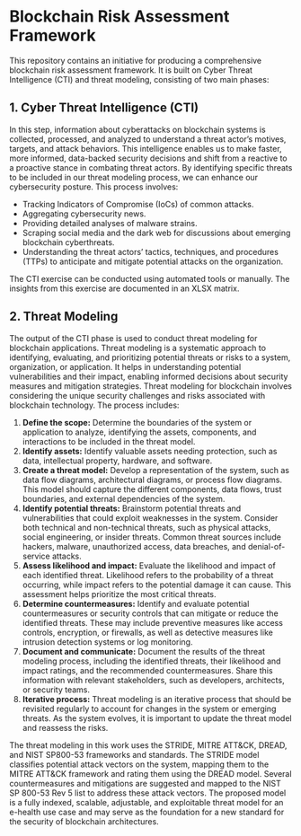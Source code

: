 # Blockchain Risk Assessment Framework

This repository contains an initiative for producing a comprehensive blockchain risk assessment framework. It is built on Cyber Threat Intelligence (CTI) and threat modeling, consisting of two main phases:

## 1. Cyber Threat Intelligence (CTI)

In this step, information about cyberattacks on blockchain systems is collected, processed, and analyzed to understand a threat actor’s motives, targets, and attack behaviors. This intelligence enables us to make faster, more informed, data-backed security decisions and shift from a reactive to a proactive stance in combating threat actors. By identifying specific threats to be included in our threat modeling process, we can enhance our cybersecurity posture. This process involves:

- Tracking Indicators of Compromise (IoCs) of common attacks.
- Aggregating cybersecurity news.
- Providing detailed analyses of malware strains.
- Scraping social media and the dark web for discussions about emerging blockchain cyberthreats.
- Understanding the threat actors’ tactics, techniques, and procedures (TTPs) to anticipate and mitigate potential attacks on the organization.

The CTI exercise can be conducted using automated tools or manually. The insights from this exercise are documented in an XLSX matrix.

## 2. Threat Modeling

The output of the CTI phase is used to conduct threat modeling for blockchain applications. Threat modeling is a systematic approach to identifying, evaluating, and prioritizing potential threats or risks to a system, organization, or application. It helps in understanding potential vulnerabilities and their impact, enabling informed decisions about security measures and mitigation strategies. Threat modeling for blockchain involves considering the unique security challenges and risks associated with blockchain technology. The process includes:

1. **Define the scope:** Determine the boundaries of the system or application to analyze, identifying the assets, components, and interactions to be included in the threat model.
2. **Identify assets:** Identify valuable assets needing protection, such as data, intellectual property, hardware, and software.
3. **Create a threat model:** Develop a representation of the system, such as data flow diagrams, architectural diagrams, or process flow diagrams. This model should capture the different components, data flows, trust boundaries, and external dependencies of the system.
4. **Identify potential threats:** Brainstorm potential threats and vulnerabilities that could exploit weaknesses in the system. Consider both technical and non-technical threats, such as physical attacks, social engineering, or insider threats. Common threat sources include hackers, malware, unauthorized access, data breaches, and denial-of-service attacks.
5. **Assess likelihood and impact:** Evaluate the likelihood and impact of each identified threat. Likelihood refers to the probability of a threat occurring, while impact refers to the potential damage it can cause. This assessment helps prioritize the most critical threats.
6. **Determine countermeasures:** Identify and evaluate potential countermeasures or security controls that can mitigate or reduce the identified threats. These may include preventive measures like access controls, encryption, or firewalls, as well as detective measures like intrusion detection systems or log monitoring.
7. **Document and communicate:** Document the results of the threat modeling process, including the identified threats, their likelihood and impact ratings, and the recommended countermeasures. Share this information with relevant stakeholders, such as developers, architects, or security teams.
8. **Iterative process:** Threat modeling is an iterative process that should be revisited regularly to account for changes in the system or emerging threats. As the system evolves, it is important to update the threat model and reassess the risks.

The threat modeling in this work uses the STRIDE, MITRE ATT&CK, DREAD, and NIST SP800-53 frameworks and standards. The STRIDE model classifies potential attack vectors on the system, mapping them to the MITRE ATT&CK framework and rating them using the DREAD model. Several countermeasures and mitigations are suggested and mapped to the NIST SP 800-53 Rev 5 list to address these attack vectors. The proposed model is a fully indexed, scalable, adjustable, and exploitable threat model for an e-health use case and may serve as the foundation for a new standard for the security of blockchain architectures.
